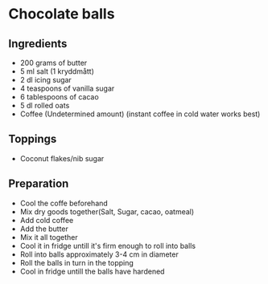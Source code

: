 # Chocolate balls

## Ingredients

 * 200 grams of butter
 * 5 ml salt (1 kryddmått)
 * 2 dl icing sugar
 * 4 teaspoons of vanilla sugar
 * 6 tablespoons of cacao
 * 5 dl rolled oats
 * Coffee (Undetermined amount) (instant coffee in cold water works best)

## Toppings
 * Coconut flakes/nib sugar

## Preparation
* Cool the coffe beforehand
* Mix dry goods together(Salt, Sugar, cacao, oatmeal)
* Add cold coffee
* Add the butter
* Mix it all together
* Cool it in fridge untill it's firm enough to roll into balls
* Roll into balls approximately 3-4 cm in diameter
* Roll the balls in turn in the topping
* Cool in fridge untill the balls have hardened
